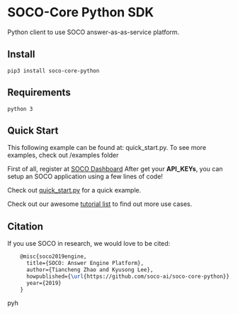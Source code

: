 # SOCO-Core Python SDK
Python client to use SOCO answer-as-as-service platform.

## Install 
    pip3 install soco-core-python
    
## Requirements
    python 3
    
## Quick Start

This following example can be found at: quick_start.py. To see more examples, check out /examples folder

First of all, register at [SOCO Dashboard](https://app.soco.ai) After get your **API_KEYs**, you can setup an SOCO application
using a few lines of code!

Check out [quick_start.py](https://github.com/soco-ai/soco-core-python/blob/master/quick_start.py) for a quick example. 

Check out our awesome [tutorial list](https://github.com/soco-ai/soco-core-python/tree/master/examples) to find out more use cases.
    
    
## Citation
If you use SOCO in research, we would love to be cited:

```latex
    @misc{soco2019engine,
      title={SOCO: Answer Engine Platform},
      author={Tiancheng Zhao and Kyusong Lee},
      howpublished={\url{https://github.com/soco-ai/soco-core-python}},
      year={2019}
    }
```
pyh